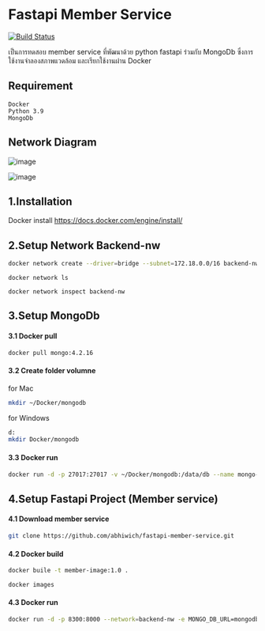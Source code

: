 # Fastapi Member Service 
[![Build Status](https://travis-ci.org/joemccann/dillinger.svg?branch=master)](https://travis-ci.org/joemccann/dillinger)

เป็นการทดสอบ member service ที่พัฒนาด้วย python fastapi ร่วมกับ MongoDb ซึ่งการใช้งานจำลองสภาพแวดล้อม และเรียกใช้งานผ่าน Docker

## Requirement 
```
Docker
Python 3.9
MongoDb
```
## Network Diagram
![image](https://drive.google.com/uc?export=view&id=1QfTYFx9L9_DFpzXFylZ1kDVyrx3BePz_)


![image](https://drive.google.com/uc?export=view&id=1EaoKkVdKqHBUzhPuckBEK3aoRmRQyKpJ)


## 1.Installation 
Docker install 
https://docs.docker.com/engine/install/

## 2.Setup Network Backend-nw 
```sh
docker network create --driver=bridge --subnet=172.18.0.0/16 backend-nw
```
```
docker network ls
```
```
docker network inspect backend-nw
```

## 3.Setup MongoDb 
#### 3.1 Docker pull
```sh
docker pull mongo:4.2.16
```
#### 3.2 Create folder volumne
 for Mac 
```sh
mkdir ~/Docker/mongodb
```
for Windows 
```sh
d:
mkdir Docker/mongodb
```
#### 3.3 Docker run
```sh
docker run -d -p 27017:27017 -v ~/Docker/mongodb:/data/db --name mongo-con mongo:4.2.16
```

## 4.Setup Fastapi Project (Member service)

#### 4.1 Download member service
```sh
git clone https://github.com/abhiwich/fastapi-member-service.git
```
#### 4.2 Docker build
```sh
docker buile -t member-image:1.0 .
```
```sh
docker images
```
#### 4.3 Docker run
```sh
docker run -d -p 8300:8000 --network=backend-nw -e MONGO_DB_URL=mongodb://mongo-con:27017 --name member-con member-image:1.0
```



